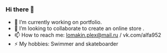 ### Hi there 👋

- 🔭 I’m currently working on portfolio.
- 🤔 I’m looking to collaborate to create an online store .
- 📫 How to reach me:
 lomakin.plex@mail.ru / vk.com/alfa952
- ⚡ My hobbies: Swimmer and skateboarder



